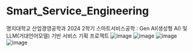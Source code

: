 # Smart_Service_Engineering

명지대학교 산업경영공학과 2024 2학기 스마트서비스공학 : Gen AI(생성형 AI) 및 LLM(거대언어모델) 기반 서비스 기획 프로젝트
![image](https://github.com/user-attachments/assets/9956b444-808a-4cb7-88a0-080df1d4edc3)
![image](https://github.com/user-attachments/assets/45bff725-2b4f-4468-a284-584e68d9bece)
![image](https://github.com/user-attachments/assets/c5e31304-4072-4c2d-a0a4-fa6a5af9a105)
![image](https://github.com/user-attachments/assets/7133107a-d04f-4025-b02c-b74fbe779216)
